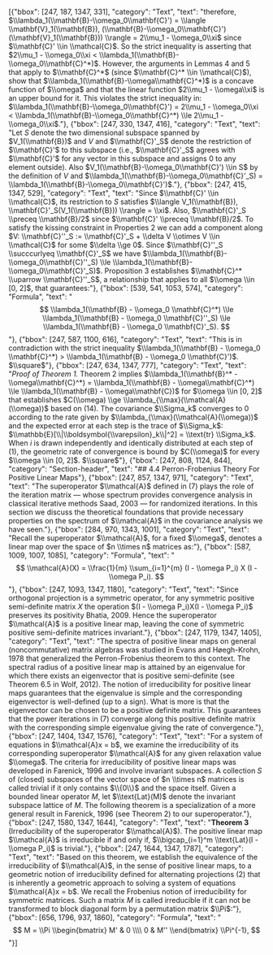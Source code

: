 [{"bbox": [247, 187, 1347, 331], "category": "Text", "text": "therefore, $\\lambda_1(\\mathbf{B}-\\omega_0\\mathbf{C}') = \\langle \\mathbf{V}_1(\\mathbf{B}), (\\mathbf{B}-\\omega_0\\mathbf{C}') (\\mathbf{V}_1(\\mathbf{B})) \\rangle = 2\\mu_1 - \\omega_0\\xi$ since $\\mathbf{C}' \\in \\mathcal{C}$. So the strict inequality is asserting that $2\\mu_1 - \\omega_0\\xi < \\lambda_1(\\mathbf{B}-\\omega_0\\mathbf{C}^*)$. However, the arguments in Lemmas 4 and 5 that apply to $\\mathbf{C}^*$ (since $\\mathbf{C}^* \\in \\mathcal{C}$), show that $\\lambda_1(\\mathbf{B}-\\omega\\mathbf{C}^*)$ is a concave function of $\\omega$ and that the linear function $2\\mu_1 - \\omega\\xi$ is an upper bound for it. This violates the strict inequality in: $\\lambda_1(\\mathbf{B}-\\omega_0\\mathbf{C}') = 2\\mu_1 - \\omega_0\\xi < \\lambda_1(\\mathbf{B}-\\omega_0\\mathbf{C}^*) \\le 2\\mu_1 - \\omega_0\\xi$."}, {"bbox": [247, 330, 1347, 416], "category": "Text", "text": "Let $S$ denote the two dimensional subspace spanned by $V_1(\\mathbf{B})$ and $V$ and $\\mathbf{C}'_S$ denote the restriction of $\\mathbf{C}'$ to this subspace (i.e., $\\mathbf{C}'_S$ agrees with $\\mathbf{C}'$ for any vector in this subspace and assigns $0$ to any element outside). Also $V_1(\\mathbf{B}-\\omega_0\\mathbf{C}') \\in S$ by the definition of $V$ and $\\lambda_1(\\mathbf{B}-\\omega_0\\mathbf{C}'_S) = \\lambda_1(\\mathbf{B}-\\omega_0\\mathbf{C}')$."}, {"bbox": [247, 415, 1347, 529], "category": "Text", "text": "Since $\\mathbf{C}' \\in \\mathcal{C}$, its restriction to $S$ satisfies $\\langle V_1(\\mathbf{B}), \\mathbf{C}'_S(V_1(\\mathbf{B})) \\rangle = \\xi$. Also, $\\mathbf{C}'_S \\preceq \\mathbf{B}/2$ since $\\mathbf{C}' \\preceq \\mathbf{B}/2$. To satisfy the kissing constraint in Properties 2 we can add a component along $V: \\mathbf{C}''_S := \\mathbf{C}'_S + \\delta V \\otimes V \\in \\mathcal{C}$ for some $\\delta \\ge 0$. Since $\\mathbf{C}''_S \\succcurlyeq \\mathbf{C}'_S$ we have $\\lambda_1(\\mathbf{B}-\\omega_0\\mathbf{C}''_S) \\le \\lambda_1(\\mathbf{B}-\\omega_0\\mathbf{C}'_S)$. Proposition 3 establishes $\\mathbf{C}^* \\uparrow \\mathbf{C}''_S$, a relationship that applies to all $\\omega \\in [0, 2]$, that guarantees:"}, {"bbox": [539, 541, 1053, 574], "category": "Formula", "text": "$$ \\lambda_1(\\mathbf{B} - \\omega_0 \\mathbf{C}^*) \\le \\lambda_1(\\mathbf{B} - \\omega_0 \\mathbf{C}''_S) \\le \\lambda_1(\\mathbf{B} - \\omega_0 \\mathbf{C}'_S). $$"}, {"bbox": [247, 587, 1100, 616], "category": "Text", "text": "This is in contradiction with the strict inequality $\\lambda_1(\\mathbf{B} - \\omega_0 \\mathbf{C}^*) > \\lambda_1(\\mathbf{B} - \\omega_0 \\mathbf{C}')$. $\\square$"}, {"bbox": [247, 634, 1347, 777], "category": "Text", "text": "*Proof of Theorem 1.* Theorem 2 implies $\\lambda_1(\\mathbf{B}^* - \\omega\\mathbf{C}^*) = \\lambda_1(\\mathbf{B} - \\omega\\mathbf{C}^*) \\le \\lambda_1(\\mathbf{B} - \\omega\\mathbf{C})$ for $\\omega \\in [0, 2]$ that establishes $C(\\omega) \\ge \\lambda_{\\max}(\\mathcal{A}(\\omega))$ based on (14). The covariance $\\Sigma_k$ converges to $0$ according to the rate given by $\\lambda_{\\max}(\\mathcal{A}(\\omega))$ and the expected error at each step is the trace of $\\Sigma_k$: $\\mathbb{E}[\\|\\boldsymbol{\\varepsilon}_k\\|^2] = \\text{tr} \\Sigma_k$. When $i$ is drawn independently and identically distributed at each step of (1), the geometric rate of convergence is bound by $C(\\omega)$ for every $\\omega \\in [0, 2]$. $\\square$"}, {"bbox": [247, 808, 1124, 844], "category": "Section-header", "text": "## 4.4 Perron-Frobenius Theory For Positive Linear Maps"}, {"bbox": [247, 857, 1347, 971], "category": "Text", "text": "The superoperator $\\mathcal{A}$ defined in (7) plays the role of the iteration matrix — whose spectrum provides convergence analysis in classical iterative methods Saad, 2003 — for randomized iterations. In this section we discuss the theoretical foundations that provide necessary properties on the spectrum of $\\mathcal{A}$ in the covariance analysis we have seen."}, {"bbox": [284, 970, 1343, 1001], "category": "Text", "text": "Recall the superoperator $\\mathcal{A}$, for a fixed $\\omega$, denotes a linear map over the space of $n \\times n$ matrices as:"}, {"bbox": [587, 1009, 1007, 1085], "category": "Formula", "text": "$$ \\mathcal{A}(X) = \\frac{1}{m} \\sum_{i=1}^{m} (I - \\omega P_i) X (I - \\omega P_i). $$"}, {"bbox": [247, 1093, 1347, 1180], "category": "Text", "text": "Since orthogonal projection is a symmetric operator, for any symmetric positive semi-definite matrix $X$ the operation $(I - \\omega P_i)X(I - \\omega P_i)$ preserves its positivity Bhatia, 2009. Hence the superoperator $\\mathcal{A}$ is a positive linear map, leaving the cone of symmetric positive semi-definite matrices invariant."}, {"bbox": [247, 1179, 1347, 1405], "category": "Text", "text": "The spectra of positive linear maps on general (noncommutative) matrix algebras was studied in Evans and Høegh-Krohn, 1978 that generalized the Perron-Frobenius theorem to this context. The spectral radius of a positive linear map is attained by an eigenvalue for which there exists an eigenvector that is positive semi-definite (see Theorem 6.5 in Wolf, 2012). The notion of irreducibility for positive linear maps guarantees that the eigenvalue is simple and the corresponding eigenvector is well-defined (up to a sign). What is more is that the eigenvector can be chosen to be a positive definite matrix. This guarantees that the power iterations in (7) converge along this positive definite matrix with the corresponding simple eigenvalue giving the rate of convergence."}, {"bbox": [247, 1404, 1347, 1576], "category": "Text", "text": "For a system of equations in $\\mathcal{A}x = b$, we examine the irreducibility of its corresponding superoperator $\\mathcal{A}$ for any given relaxation value $\\omega$. The criteria for irreducibility of positive linear maps was developed in Farenick, 1996 and involve invariant subspaces. A collection $S$ of (closed) subspaces of the vector space of $n \\times n$ matrices is called trivial if it only contains $\\{0\\}$ and the space itself. Given a bounded linear operator $M$, let $\\text{Lat}(M)$ denote the invariant subspace lattice of $M$. The following theorem is a specialization of a more general result in Farenick, 1996 (see Theorem 2) to our superoperator."}, {"bbox": [247, 1580, 1347, 1644], "category": "Text", "text": "**Theorem 3** (Irreducibility of the superoperator $\\mathcal{A}$). The positive linear map $\\mathcal{A}$ is irreducible if and only if, $\\bigcap_{i=1}^m \\text{Lat}(I - \\omega P_i)$ is trivial."}, {"bbox": [247, 1644, 1347, 1787], "category": "Text", "text": "Based on this theorem, we establish the equivalence of the irreducibility of $\\mathcal{A}$, in the sense of positive linear maps, to a geometric notion of irreducibility defined for alternating projections (2) that is inherently a geometric approach to solving a system of equations $\\mathcal{A}x = b$. We recall the Frobenius notion of irreducibility for symmetric matrices. Such a matrix $M$ is called irreducible if it can not be transformed to block diagonal form by a permutation matrix $\\Pi$:"}, {"bbox": [656, 1796, 937, 1860], "category": "Formula", "text": "$$ M = \\Pi \\begin{bmatrix} M' & 0 \\\\ 0 & M'' \\end{bmatrix} \\Pi^{-1}, $$"}]
